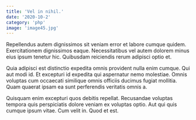 ```yaml
---
title: 'Vel in nihil.'
date: '2020-10-2'
category: 'php'
image: 'image45.jpg'
---
```


Repellendus autem dignissimos sit veniam error et labore cumque quidem. Exercitationem dignissimos eaque. Necessitatibus vel autem dolorem minus eius ipsum tenetur hic. Quibusdam reiciendis rerum adipisci optio et.
 Quia adipisci est distinctio expedita omnis provident nulla enim cumque. Qui aut modi id. Et excepturi id expedita qui aspernatur nemo molestiae. Omnis voluptas cum occaecati similique omnis officiis ducimus fugiat mollitia. Quam quaerat ipsam ea sunt perferendis veritatis omnis a.
 Quisquam enim excepturi quos debitis repellat. Recusandae voluptas tempora quis perspiciatis dolore veniam ex voluptas optio. Aut qui quis cumque ipsum vitae. Cum velit in. Quod et est.
